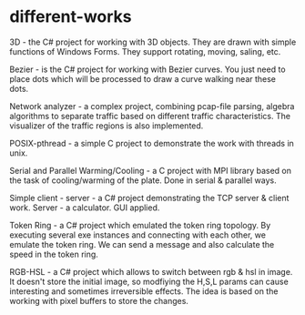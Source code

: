 # different-works
3D - the C# project for working with 3D objects. They are drawn with simple functions of Windows Forms. They support rotating, moving, saling, etc.

Bezier - is the C# project for working with Bezier curves. You just need to place dots which will be processed to draw a curve walking near these dots.

Network analyzer - a complex project, combining pcap-file parsing, algebra algorithms to separate traffic based on different traffic characteristics. The visualizer of the traffic regions is also implemented.

POSIX-pthread - a simple C project to demonstrate the work with threads in unix.

Serial and Parallel Warming/Cooling - a C project with MPI library based on the task of cooling/warming of the plate. Done in serial & parallel ways.

Simple client - server - a C# project demonstrating the TCP server & client work. Server - a calculator. GUI applied.

Token Ring - a C# project which emulated the token ring topology. By executing several exe instances and connecting with each other, we emulate the token ring. We can send a message and also calculate the speed in the token ring.

RGB-HSL - a C# project which allows to switch between rgb & hsl in image. It doesn't store the initial image, so modfiying the H,S,L params can cause interesting and sometimes irreversible effects. The idea is based on the working with pixel buffers to store the changes.


